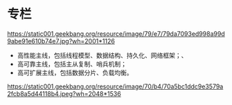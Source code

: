 # 专栏

https://static001.geekbang.org/resource/image/79/e7/79da7093ed998a99d9abe91e610b74e7.jpg?wh=2001*1126

- 高性能主线，包括线程模型、数据结构、持久化、网络框架；、
- 高可靠主线，包括主从复制、哨兵机制；
- 高可扩展主线，包括数据分片、负载均衡。

https://static001.geekbang.org/resource/image/70/b4/70a5bc1ddc9e3579a2fcb8a5d44118b4.jpeg?wh=2048*1536

